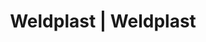 ---
Link: "file:/Users/vinayakpatel/Downloads/www.weldplast.cz/eshop_products_compare/add/eshop-products-variant109"
product_name: "null"
product_id: "null"
title: "Weldplast | Weldplast"
product_desc: ""
product_specs: ""
product_downloads: ""
href: ""
accessories: ""
similar_products: ""
---